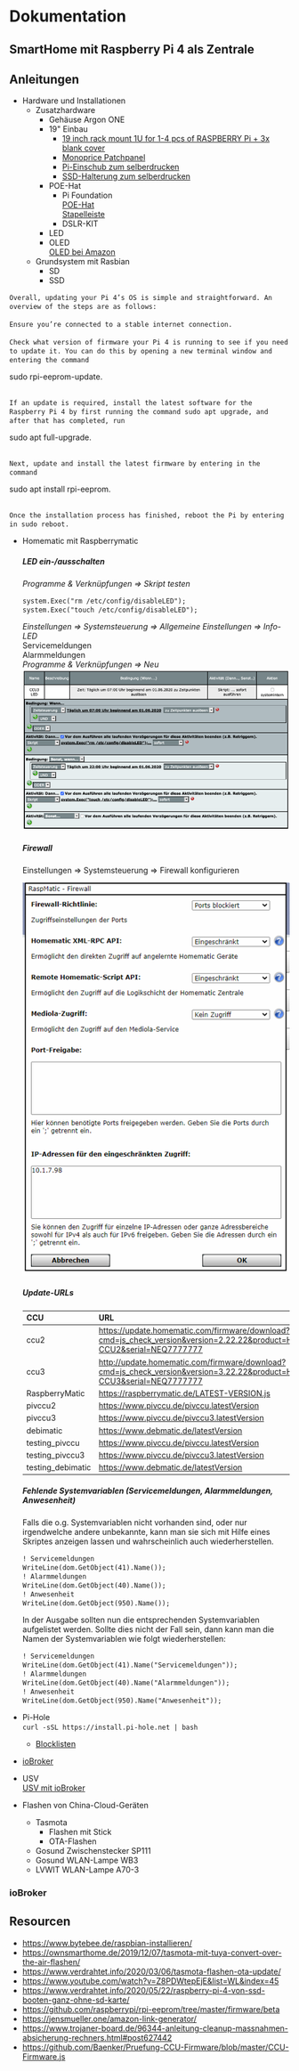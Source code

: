 # Dokumentation

## SmartHome mit Raspberry Pi 4 als Zentrale



## Anleitungen
- Hardware und Installationen
  - Zusatzhardware
    - Gehäuse Argon ONE
    - 19" Einbau    
      - [19 inch rack mount 1U for 1-4 pcs of  RASPBERRY Pi + 3x blank cover](https://amzn.to/376T3FH)  
      - [Monoprice Patchpanel](https://amzn.to/2Y9k07t)  
      - [Pi-Einschub zum selberdrucken](https://www.thingiverse.com/thing:3845551)
      - [SSD-Halterung zum selberdrucken](https://www.thingiverse.com/thing:3126622)
    - POE-Hat
      - Pi Foundation  
        [POE-Hat](https://www.raspberrypi.org/products/poe-hat/)  
        [Stapelleiste](https://amzn.to/3eZvVvw)
      - DSLR-KIT
    - LED
    - OLED  
      [OLED bei Amazon](https://amzn.to/2MeAtls)
  - Grundsystem mit Rasbian
    - SD
    - SSD
```
Overall, updating your Pi 4’s OS is simple and straightforward. An overview of the steps are as follows:

Ensure you’re connected to a stable internet connection.

Check what version of firmware your Pi 4 is running to see if you need to update it. You can do this by opening a new terminal window and entering the command 
```
sudo rpi-eeprom-update.
```

If an update is required, install the latest software for the Raspberry Pi 4 by first running the command sudo apt upgrade, and after that has completed, run 
```
sudo apt full-upgrade.
```

Next, update and install the latest firmware by entering in the command 
```
sudo apt install rpi-eeprom.
```

Once the installation process has finished, reboot the Pi by entering in sudo reboot.
```

  - Homematic mit Raspberrymatic  
  
    ##### LED ein-/ausschalten
    *Programme & Verknüpfungen => Skript testen*
    ```
    system.Exec("rm /etc/config/disableLED");
    system.Exec("touch /etc/config/disableLED");
    ```
    *Einstellungen => Systemsteuerung => Allgemeine Einstellungen => Info-LED*  
    Servicemeldungen  
    Alarmmeldungen  
    *Programme & Verknüpfungen => Neu*  
    ![](images/hm/led_prog.png)
    ##### Firewall
    Einstellungen => Systemsteuerung => Firewall konfigurieren
    
    ![Firewalleinstellungen](images/hm/firewall.png "Firewalleinstellungen")
    
    ##### Update-URLs
    
    |CCU|URL
    |---|----
    |ccu2|https://update.homematic.com/firmware/download?cmd=js_check_version&version=2.22.22&product=HM-CCU2&serial=NEQ7777777
    |ccu3|http://update.homematic.com/firmware/download?cmd=js_check_version&version=3.22.22&product=HM-CCU3&serial=NEQ7777777
    |RaspberryMatic|https://raspberrymatic.de/LATEST-VERSION.js
    |pivccu2|https://www.pivccu.de/pivccu.latestVersion
    |pivccu3|https://www.pivccu.de/pivccu3.latestVersion
    |debimatic|https://www.debmatic.de/latestVersion
    |testing_pivccu|https://www.pivccu.de/pivccu.latestVersion
    |testing_pivccu3|https://www.pivccu.de/pivccu3.latestVersion
    |testing_debimatic|https://www.debmatic.de/latestVersion

    ##### Fehlende Systemvariablen (Servicemeldungen, Alarmmeldungen, Anwesenheit)
    Falls die o.g. Systemvariablen nicht vorhanden sind, oder nur irgendwelche andere unbekannte, kann man sie sich mit Hilfe eines Skriptes anzeigen lassen und wahrscheinlich auch wiederherstellen.
    ```
    ! Servicemeldungen
    WriteLine(dom.GetObject(41).Name());
    ! Alarmmeldungen
    WriteLine(dom.GetObject(40).Name());
    ! Anwesenheit
    WriteLine(dom.GetObject(950).Name());
    ```
    In der Ausgabe sollten nun die entsprechenden Systemvariablen aufgelistet werden. Sollte dies nicht der Fall sein, dann kann man die Namen der Systemvariablen wie folgt wiederherstellen:
    ```
    ! Servicemeldungen
    WriteLine(dom.GetObject(41).Name("Servicemeldungen"));
    ! Alarmmeldungen
    WriteLine(dom.GetObject(40).Name("Alarmmeldungen"));
    ! Anwesenheit
    WriteLine(dom.GetObject(950).Name("Anwesenheit"));
    ```
    
  - Pi-Hole  
  ```curl -sSL https://install.pi-hole.net | bash```
    - [Blocklisten](https://firebog.net/)
  - [ioBroker](https://technikkram.net/blog/2020/11/16/io-broker-auf-dem-raspberry-pi-installieren/)
  - USV  
    [USV mit ioBroker](https://bloggerbu.de/usv-iobroker/)
  
- Flashen von China-Cloud-Geräten
  - Tasmota
    - Flashen mit Stick
    - OTA-Flashen
  - Gosund Zwischenstecker SP111
  - Gosund WLAN-Lampe WB3
  - LVWIT WLAN-Lampe A70-3
  
### ioBroker

## Resourcen
- https://www.bytebee.de/raspbian-installieren/  
- https://ownsmarthome.de/2019/12/07/tasmota-mit-tuya-convert-over-the-air-flashen/  
- https://www.verdrahtet.info/2020/03/06/tasmota-flashen-ota-update/  
- https://www.youtube.com/watch?v=Z8PDWtepEjE&list=WL&index=45  
- https://www.verdrahtet.info/2020/05/22/raspberry-pi-4-von-ssd-booten-ganz-ohne-sd-karte/  
- https://github.com/raspberrypi/rpi-eeprom/tree/master/firmware/beta  
- https://jensmueller.one/amazon-link-generator/
- https://www.trojaner-board.de/96344-anleitung-cleanup-massnahmen-absicherung-rechners.html#post627442
- https://github.com/Baenker/Pruefung-CCU-Firmware/blob/master/CCU-Firmware.js
  
